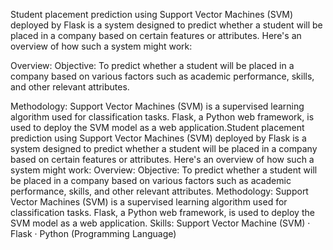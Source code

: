 Student placement prediction using Support Vector Machines (SVM) deployed by Flask is a system designed to predict whether a student will be placed in a company based on certain features or attributes. Here's an overview of how such a system might work:

Overview:
Objective: To predict whether a student will be placed in a company based on various factors such as academic performance, skills, and other relevant attributes.

Methodology: Support Vector Machines (SVM) is a supervised learning algorithm used for classification tasks. Flask, a Python web framework, is used to deploy the SVM model as a web application.Student placement prediction using Support Vector Machines (SVM) deployed by Flask is a system designed to predict whether a student will be placed in a company based on certain features or attributes. Here's an overview of how such a system might work: Overview: Objective: To predict whether a student will be placed in a company based on various factors such as academic performance, skills, and other relevant attributes. Methodology: Support Vector Machines (SVM) is a supervised learning algorithm used for classification tasks. Flask, a Python web framework, is used to deploy the SVM model as a web application.
Skills: Support Vector Machine (SVM) · Flask · Python (Programming Language)
